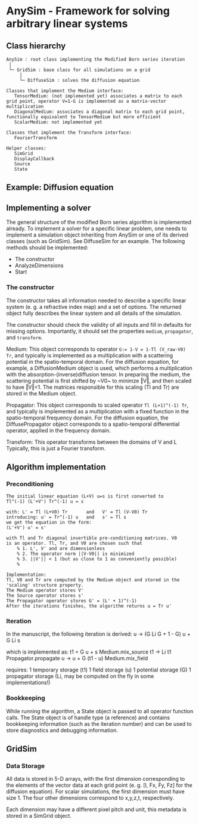 # AnySim - Framework for solving arbitrary linear systems

## Class hierarchy
~~~
AnySim : root class implementing the Modified Born series iteration
 │
 └─ GridSim : base class for all simulations on a grid
     │
     └─ DiffuseSim : solves the diffusion equation

Classes that implement the Medium interface:
   TensorMedium: (not implemented yet) associates a matrix to each grid point, operator V=1-G is implemented as a matrix-vector multiplication
   DiagonalMedium: associates a diagonal matrix to each grid point, functionally equivalent to TensorMedium but more efficient
   ScalarMedium: not implemented yet
   
Classes that implement the Transform interface:
   FourierTransform

Helper classes:
   SimGrid
   DisplayCallback
   Source
   State
~~~

## Example: Diffusion equation

## Implementing a solver
The general structure of the modified Born series algorithm is implemented already. To implement a solver for a specific linear problem, one needs to implement a simulation object inheriting from AnySim or one of its derived classes (such as GridSim). See DiffuseSim for an example. The following methods should be implemented:
  * The constructor
  * AnalyzeDimensions
  * Start
 
### The constructor
The constructor takes all information needed to describe a specific linear system (e. g. a refractive index map) and a set of options. The returned object fully describes the linear system and all details of the simulation. 

The constructor should check the validity of all inputs and fill in defaults for missing options. Importantly, it should set the properties `medium`, `propagator`, and `transform`. 

Medium: This object corresponds to operator `G:= 1-V = 1-Tl (V_raw-V0) Tr`, and typically is
  implemented as a multiplication with a scattering potential in the 
  spatio-temporal domain.
  For the diffusion equation, for example, a DiffusionMedium object is used,
  which performs a multiplication with the absorption-(inverse)diffusion tensor.
  In preparing the medium, the scattering potential is first shifted by ~V0~ to minimze ‖V‖, and then scaled to have ‖V‖<1. The matrices responsible for this scaling (Tl and Tr) are stored in the Medium object.

Propagator: This object corresponds to scaled operator `Tl (L+1)^(-1) Tr`, and typically
  is implemented as a multiplication with a fixed function in the spatio-temporal frequency domain.
  For the diffusion equation, the DiffusePropagator object corresponds
  to a spatio-temporal differential operator, applied in the frequency
  domain.

Transform: This operator transforms between the domains of V and L
  Typically, this is just a Fourier transform.


## Algorithm implementation
### Preconditioning
    The initial linear equation (L+V) u=s is first converted to
    Tl^(-1) (L'+V') Tr^(-1) u = s

    with: L' = Tl (L+V0) Tr       and   V' = Tl (V-V0) Tr
    introducing: u' = Tr^(-1) u   and   s' = Tl s
    we get the equation in the form:
    (L'+V') u' = s'

    with Tl and Tr diagonal invertible pre-conditioning matrices. V0
    is an operator. Tl, Tr, and V0 are chosen such that
        % 1. L', V' and are dimensionless
        % 2. The operator norm ||V-V0|| is minimized
        % 3. ||V'|| < 1 (but as close to 1 as conveniently possible)
        %
    
    Implementation:
    Tl, V0 and Tr are computed by the Medium object and stored in the
    'scaling' structure property.
    The Medium operator stores V'
    The Source operator stores s'
    The Propagator operator stores G' = (L' + 1)^(-1)
    After the iterations finishes, the algorithm returns u = Tr u'

### Iteration
In the manuscript, the following iteration is derived:
    u -> (G Li G + 1 - G) u + G Li s

which is implemented as:
    t1 = G u + s            Medium.mix_source
    t1 -> Li t1             Propagator.propagate
    u -> u + G (t1 - u)     Medium.mix_field

requires:
1 temporary storage (t1)
1 field storage (u)
1 potential storage (G)
1 propagator storage (Li, may be computed on the fly in some implementations!)


### Bookkeeping
While running the algorithm, a State object is passed to all operator
function calls. The State object is of handle type (a reference) and
contains bookkeeping information (such as the iteration number) and can be
used to store diagnostics and debugging information.


## GridSim
### Data Storage
All data is stored in 5-D arrays, with the first dimension corresponding to the elements of the vector data at each grid point (e. g. [I, Fx, Fy, Fz] for the diffusion equation). For scalar simulations, the first dimension must have size 1. The four other dimensions correspond to x,y,z,t, respectively.

Each dimension may have a different pixel pitch and unit, this metadata
is stored in a SimGrid object.
